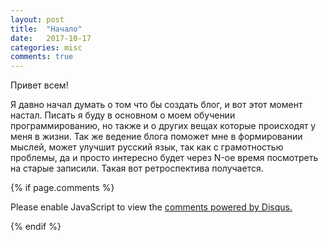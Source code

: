 ```yaml
---
layout: post
title:  "Начало"
date:   2017-10-17
categories: misc
comments: true
---
```

Привет всем!

Я давно начал думать о том что бы создать блог, и вот этот момент настал. Писать я буду в основном о моем обучении программированию,
но также и о других вещах которые происходят у меня в жизни. Так же ведение блога поможет мне в формировании мыслей, может улучшит русский язык, так как с грамотностью проблемы,
да и просто интересно будет через N-ое время посмотреть на старые записили. Такая вот ретроспектива получается.

{% if page.comments %}
<div id="disqus_thread"></div>
<script>

/**
*  RECOMMENDED CONFIGURATION VARIABLES: EDIT AND UNCOMMENT THE SECTION BELOW TO INSERT DYNAMIC VALUES FROM YOUR PLATFORM OR CMS.
*  LEARN WHY DEFINING THESE VARIABLES IS IMPORTANT: https://disqus.com/admin/universalcode/#configuration-variables*/
/*
var disqus_config = function () {
this.page.url = window.location.href;  // Replace PAGE_URL with your page's canonical URL variable
this.page.identifier = PAGE_IDENTIFIER; // Replace PAGE_IDENTIFIER with your page's unique identifier variable
};
*/
(function() { // DON'T EDIT BELOW THIS LINE
var d = document, s = d.createElement('script');
s.src = '//egorsmth-github-io.disqus.com/embed.js';
s.setAttribute('data-timestamp', +new Date());
(d.head || d.body).appendChild(s);
})();
</script>
<noscript>Please enable JavaScript to view the <a href="https://disqus.com/?ref_noscript">comments powered by Disqus.</a></noscript>
                            
{% endif %}